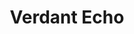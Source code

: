 ---
title: Verdant Echo
tags: pieces
image-thumb: verdant-echo-thumb.webp
image:
imageAlt: Verdant Echo
description: Phytogram digitised prints on glossy photographic paper, unframed
dimensions: 16.5 x 23.4 inch
---